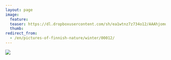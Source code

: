 ```yaml
---
layout: page
image:
  feature:
  teaser: https://dl.dropboxusercontent.com/sh/ea1wtnz7z734o12/AAAhjomuhPSkBXLWF1nQzabPa/luontokuvat/talvi/IMG30070-245px.jpg
  thumb:
redirect_from:
  - /en/pictures-of-finnish-nature/winter/00012/
---
```


[![](https://dl.dropboxusercontent.com/sh/ea1wtnz7z734o12/AABn21Rz8mr9rQJ1-QBzYEAca/luontokuvat/talvi/IMG30070-800px.jpg)](https://dl.dropboxusercontent.com/sh/ea1wtnz7z734o12/AADEwe3DUEoZnG44Svt_sENWa/luontokuvat/talvi/IMG30070.jpg)
